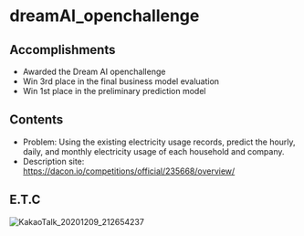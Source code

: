 # dreamAI_openchallenge


## Accomplishments
 - Awarded the Dream AI openchallenge
 - Win 3rd place in the final business model evaluation
 - Win 1st place in the preliminary prediction model

## Contents
 - Problem: Using the existing electricity usage records, predict the hourly, daily, and monthly electricity usage of each household and company.
 - Description site: https://dacon.io/competitions/official/235668/overview/

## E.T.C 
![KakaoTalk_20201209_212654237](https://user-images.githubusercontent.com/55681849/101631816-51e67680-3a68-11eb-932b-ac05ba4ce023.jpg)
